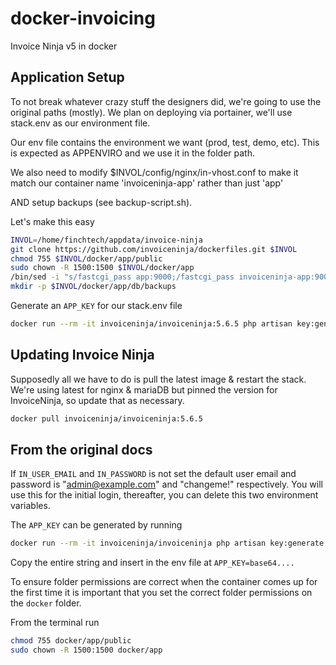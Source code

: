 # docker-invoicing
Invoice Ninja v5 in docker

## Application Setup
To not break whatever crazy stuff the designers did, we're going to use the original paths (mostly). We plan on deploying via portainer, we'll use stack.env as our environment file.

Our env file contains the environment we want (prod, test, demo, etc). This is expected as APPENVIRO and we use it in the folder path.

We also need to modify $INVOL/config/nginx/in-vhost.conf to make it match our container name 'invoiceninja-app' rather than just 'app'

AND setup backups (see backup-script.sh).


Let's make this easy
```bash
INVOL=/home/finchtech/appdata/invoice-ninja
git clone https://github.com/invoiceninja/dockerfiles.git $INVOL
chmod 755 $INVOL/docker/app/public
sudo chown -R 1500:1500 $INVOL/docker/app
/bin/sed -i "s/fastcgi_pass app:9000;/fastcgi_pass invoiceninja-app:9000;/" $INVOL/config/nginx/in-vhost.conf
mkdir -p $INVOL/docker/app/db/backups
```

Generate an `APP_KEY` for our stack.env file

```bash
docker run --rm -it invoiceninja/invoiceninja:5.6.5 php artisan key:generate --show
```

## Updating Invoice Ninja
Supposedly all we have to do is pull the latest image & restart the stack. We're using latest for nginx & mariaDB but pinned the version for InvoiceNinja, so update that as necessary.
```bash
docker pull invoiceninja/invoiceninja:5.6.5
```





## From the original docs
If `IN_USER_EMAIL` and `IN_PASSWORD` is not set the default user email and password is "admin@example.com" and "changeme!" respectively. You will use this for the initial login, thereafter, you can delete this two environment variables.

The `APP_KEY` can be generated by running

```bash
docker run --rm -it invoiceninja/invoiceninja php artisan key:generate --show
```

Copy the entire string and insert in the env file at `APP_KEY=base64....`

To ensure folder permissions are correct when the container comes up for the first time it is important that you set the correct folder permissions on the `docker` folder.

From the terminal run

```bash
chmod 755 docker/app/public
sudo chown -R 1500:1500 docker/app
```